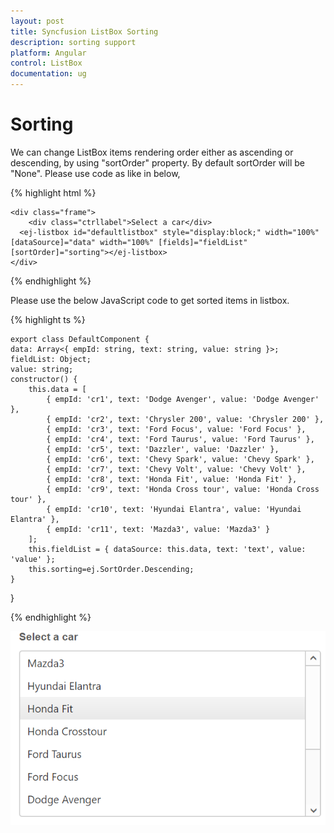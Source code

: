 ```yaml
---
layout: post
title: Syncfusion ListBox Sorting
description: sorting support
platform: Angular
control: ListBox
documentation: ug
---
```


# Sorting

We can change ListBox items rendering order either as ascending or descending, by using "sortOrder" property. By default sortOrder will be "None". Please use code as like in below,

{% highlight html %} 

    <div class="frame">
        <div class="ctrllabel">Select a car</div>
      <ej-listbox id="defaultlistbox" style="display:block;" width="100%" [dataSource]="data" width="100%" [fields]="fieldList" [sortOrder]="sorting"></ej-listbox>
    </div>

{% endhighlight %}

 Please use the below JavaScript code to get sorted items in listbox.

  {% highlight ts %}

    export class DefaultComponent {
    data: Array<{ empId: string, text: string, value: string }>;
    fieldList: Object;
    value: string;
    constructor() {
        this.data = [
            { empId: 'cr1', text: 'Dodge Avenger', value: 'Dodge Avenger' },
            { empId: 'cr2', text: 'Chrysler 200', value: 'Chrysler 200' },
            { empId: 'cr3', text: 'Ford Focus', value: 'Ford Focus' },
            { empId: 'cr4', text: 'Ford Taurus', value: 'Ford Taurus' },
            { empId: 'cr5', text: 'Dazzler', value: 'Dazzler' },
            { empId: 'cr6', text: 'Chevy Spark', value: 'Chevy Spark' },
            { empId: 'cr7', text: 'Chevy Volt', value: 'Chevy Volt' },
            { empId: 'cr8', text: 'Honda Fit', value: 'Honda Fit' },
            { empId: 'cr9', text: 'Honda Cross tour', value: 'Honda Cross tour' },
            { empId: 'cr10', text: 'Hyundai Elantra', value: 'Hyundai Elantra' },
            { empId: 'cr11', text: 'Mazda3', value: 'Mazda3' }
        ];
        this.fieldList = { dataSource: this.data, text: 'text', value: 'value' };
        this.sorting=ej.SortOrder.Descending;
    }
}

  {% endhighlight %}

![Sorting](Sorting-Images\img1.png)